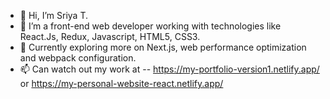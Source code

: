 - 👋 Hi, I’m Sriya T.
- 👀 I’m a front-end web developer working with technologies like React.Js, Redux, Javascript, HTML5, CSS3.
- 🌱 Currently exploring more on Next.js, web performance optimization and webpack configuration.
- 📫 Can watch out my work at -- https://my-portfolio-version1.netlify.app/ or https://my-personal-website-react.netlify.app/

<!---
sriyaT/sriyaT is a ✨ special ✨ repository because its `README.md` (this file) appears on your GitHub profile.
You can click the Preview link to take a look at your changes.
--->
